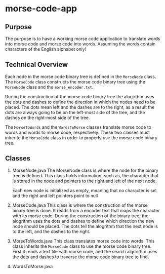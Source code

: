 # morse-code-app

## Purpose

The purpose is to have a working morse code application to translate words into morse code and morse code into words. Assuming the words contain characters of the English alphabet only!

## Technical Overview

Each node in the morse code binary tree is defined in the `MorseNode` class. The `MorseCode` class constructs the morse code binary tree using the `MorseNode` class and the `morse_encoder.txt`.

During the construction of the morse code binary tree the alogirthm uses the dots and dashes to define the direction in which the nodes need to be placed. The dots mean left and the dashes are to the right, as a result the dots are always going to be on the left-most side of the tree, and the dashes on the right-most side of the tree.

The `MorseToWords` and the `WordsToMorse` classes translate morse code to words and words to morse code, respectively. These two classes must inherite the `MorseCode` class in order to properly use the morse code binary tree.

## Classes

1.  MorseNode.java
    The MorseNode class is where the node for the binary tree is defined. This class holds information, such as, the character that is stored in the node and pointers to the right and left of the next node.
    
    Each new node is initialized as empty, meaning that no character is set and the right and left pointers point to null
    
2.  MorseCode.java
    This class is where the construction of the morse binary tree is done. It reads from a encoder text that maps the character with its morse code. During the construction of the binary tree, the alogrithm uses the dots and dashes to define which direction the new node should be placed. The dots tell the alogrithm that the next node is to the left, and the dashes to the right.
    
3.  MorseToWords.java
    This class translates morse code into words. This class inherits the `MorseCode` class to use the morse code binary tree. First it reads a text file with morse code, and the search algorithm uses the dots and dashes to traverse the morse code binary tree to find.
    
4.  WordsToMorse.java

